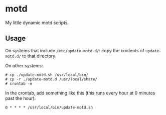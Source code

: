 # motd

My little dynamic motd scripts.

## Usage

On systems that include `/etc/update-motd.d/`: copy the contents of `update-motd.d/` to that directory.

On other systems:

```
# cp ./update-motd.sh /usr/local/bin/
# cp -r ./update-motd.d /usr/local/share/
# crontab -e
```

In the crontab, add something like this (this runs every hour at 0 minutes past the hour):

```
0 * * * * /usr/local/bin/update-motd.sh
```

